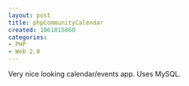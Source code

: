 ```yaml
--- 
layout: post
title: phpCommunityCalendar
created: 1061815860
categories: 
- PHP
- Web 2.0
---
```

Very nice looking calendar/events app. Uses MySQL.
